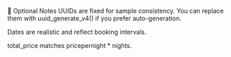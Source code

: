 🧪 Optional Notes
UUIDs are fixed for sample consistency. You can replace them with uuid_generate_v4() if you prefer auto-generation.

Dates are realistic and reflect booking intervals.

total_price matches pricepernight \* nights.
